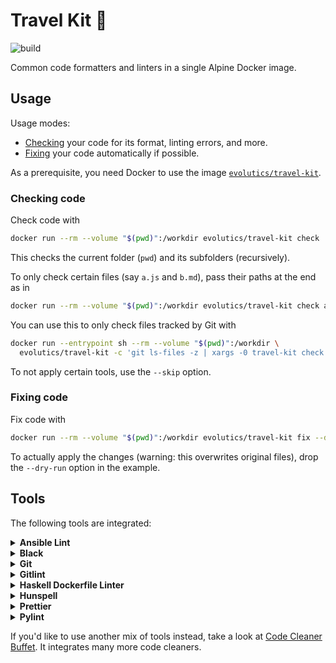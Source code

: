 # Travel Kit 💼

![build](https://github.com/evolutics/travel-kit/workflows/build/badge.svg)

Common code formatters and linters in a single Alpine Docker image.

## Usage

Usage modes:

- [Checking](#checking-code) your code for its format, linting errors, and more.
- [Fixing](#fixing-code) your code automatically if possible.

As a prerequisite, you need Docker to use the image [`evolutics/travel-kit`](https://hub.docker.com/r/evolutics/travel-kit).

### Checking code

Check code with

```bash
docker run --rm --volume "$(pwd)":/workdir evolutics/travel-kit check
```

This checks the current folder (`pwd`) and its subfolders (recursively).

To only check certain files (say `a.js` and `b.md`), pass their paths at the end as in

```bash
docker run --rm --volume "$(pwd)":/workdir evolutics/travel-kit check a.js b.md
```

You can use this to only check files tracked by Git with

```bash
docker run --entrypoint sh --rm --volume "$(pwd)":/workdir \
  evolutics/travel-kit -c 'git ls-files -z | xargs -0 travel-kit check --'
```

To not apply certain tools, use the `--skip` option.

### Fixing code

Fix code with

```bash
docker run --rm --volume "$(pwd)":/workdir evolutics/travel-kit fix --dry-run
```

To actually apply the changes (warning: this overwrites original files), drop the `--dry-run` option in the example.

## Tools

The following tools are integrated:

<details>
<summary><strong>Ansible Lint</strong></summary>

`check` command:

```bash
ansible-lint
```

</details>

<details>
<summary><strong>Black</strong></summary>

Only applied to files matching regex: `\.(py|pyi)$`

`check` command:

```bash
black --check --diff --
```

`fix` command:

```bash
black --
```

</details>

<details>
<summary><strong>Git</strong></summary>

Only used if command returns 0: `git rev-parse`

Only applied to files.

`check` command:

```bash
git diff --check HEAD^ --
```

</details>

<details>
<summary><strong>Gitlint</strong></summary>

Only used if command returns 0: `git rev-parse`

`check` command:

```bash
gitlint --ignore body-is-missing
```

</details>

<details>
<summary><strong>Haskell Dockerfile Linter</strong></summary>

Only applied to files matching regex: `(^|\.)Dockerfile$`

`check` command:

```bash
hadolint --
```

</details>

<details>
<summary><strong>Hunspell</strong></summary>

Only used if command returns 0: `git rev-parse`

`check` command:

```bash
git log -1 --format=%B \
  | hunspell -l -d en_US -p ci/personal_words.dic \
  | sort | uniq | tr '\n' '\0' | xargs -0 -r -n 1 sh -c \
  'echo "Misspelling: $@"; exit 1' --
```

</details>

<details>
<summary><strong>Prettier</strong></summary>

Only applied to files matching regex: `\.(css|html|js|json|md|ts|yaml|yml)$`

`check` command:

```bash
prettier --check --
```

`fix` command:

```bash
prettier --write --
```

</details>

<details>
<summary><strong>Pylint</strong></summary>

Only applied to files matching regex: `\.py$`

`check` command:

```bash
pylint --
```

</details>

If you'd like to use another mix of tools instead, take a look at [Code Cleaner Buffet](https://github.com/evolutics/code-cleaner-buffet). It integrates many more code cleaners.
